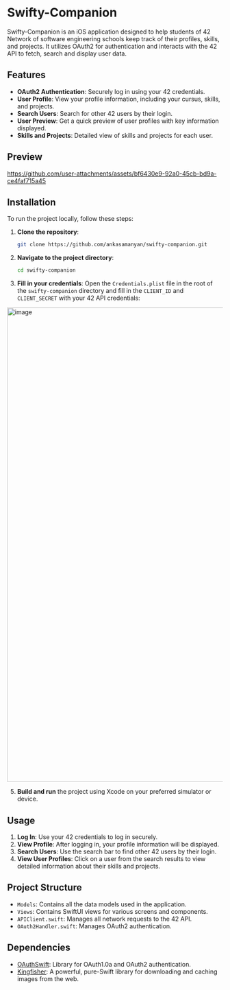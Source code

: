 # Swifty-Companion

Swifty-Companion is an iOS application designed to help students of 42 Network of software engineering schools keep track of their profiles, skills, and projects. It utilizes OAuth2 for authentication and interacts with the 42 API to fetch, search and display user data.

## Features

- **OAuth2 Authentication**: Securely log in using your 42 credentials.
- **User Profile**: View your profile information, including your cursus, skills, and projects.
- **Search Users**: Search for other 42 users by their login.
- **User Preview**: Get a quick preview of user profiles with key information displayed.
- **Skills and Projects**: Detailed view of skills and projects for each user.

## Preview

https://github.com/user-attachments/assets/bf6430e9-92a0-45cb-bd9a-ce4faf715a45

## Installation

To run the project locally, follow these steps:

1. **Clone the repository**:
    ```sh
    git clone https://github.com/ankasamanyan/swifty-companion.git
    ```

2. **Navigate to the project directory**:
    ```sh
    cd swifty-companion
    ```

3. **Fill in your credentials**:
    Open the `Credentials.plist` file in the root of the `swifty-companion` directory and fill in the `CLIENT_ID` and `CLIENT_SECRET` with your 42 API credentials:
   
<img width="1106" alt="image" src="https://github.com/user-attachments/assets/042d8938-281d-4329-8cbc-a475497cdb83">


5. **Build and run** the project using Xcode on your preferred simulator or device.

## Usage

1. **Log In**: Use your 42 credentials to log in securely.
2. **View Profile**: After logging in, your profile information will be displayed.
3. **Search Users**: Use the search bar to find other 42 users by their login.
4. **View User Profiles**: Click on a user from the search results to view detailed information about their skills and projects.

## Project Structure

- `Models`: Contains all the data models used in the application.
- `Views`: Contains SwiftUI views for various screens and components.
- `APIClient.swift`: Manages all network requests to the 42 API.
- `OAuth2Handler.swift`: Manages OAuth2 authentication.

## Dependencies

- [OAuthSwift](https://github.com/OAuthSwift/OAuthSwift): Library for OAuth1.0a and OAuth2 authentication.
- [Kingfisher](https://github.com/onevcat/Kingfisher): A powerful, pure-Swift library for downloading and caching images from the web.

